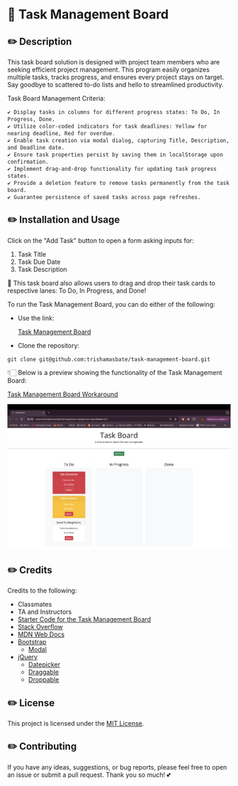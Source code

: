 # 📆 Task Management Board

## ✏️ Description

This task board solution is designed with project team members who are seeking efficient project management. This program easily organizes multiple tasks, tracks progress, and ensures every project stays on target. Say goodbye to scattered to-do lists and hello to streamlined productivity.

Task Board Management Criteria:

    ✔️ Display tasks in columns for different progress states: To Do, In Progress, Done.
    ✔️ Utilize color-coded indicators for task deadlines: Yellow for nearing deadline, Red for overdue.
    ✔️ Enable task creation via modal dialog, capturing Title, Description, and Deadline date.
    ✔️ Ensure task properties persist by saving them in localStorage upon confirmation.
    ✔️ Implement drag-and-drop functionality for updating task progress states.
    ✔️ Provide a deletion feature to remove tasks permanently from the task board.
    ✔️ Guarantee persistence of saved tasks across page refreshes.

## ✏️ Installation and Usage

Click on the "Add Task" button to open a form asking inputs for:

1. Task Title
2. Task Due Date
3. Task Description

🎉 This task board also allows users to drag and drop their task cards to respective lanes: To Do, In Progress, and Done!

To run the Task Management Board, you can do either of the following:

* Use the link:
  
  [Task Management Board](https://trishamasbate.github.io/task-management-board/)

* Clone the repository:
```
git clone git@github.com:trishamasbate/task-management-board.git
```

👇🏻 Below is a preview showing the functionality of the Task Management Board:

[Task Management Board Workaround](https://youtu.be/mJjYyUOIPGw?si=dbNAT-2gk3OOLsTf)



![Task Management Board Screenshot](./assets/images/task-board.png)


## ✏️ Credits

Credits to the following:

- Classmates
- TA and Instructors
- [Starter Code for the Task Management Board](https://github.com/coding-boot-camp/musical-happiness)
- [Stack Overflow](https://stackoverflow.com/?newreg=f63e9ea2d90e48e6b29cd0118dd59f99)
- [MDN Web Docs](https://developer.mozilla.org/en-US/)
- [Bootstrap](https://getbootstrap.com/)
    - [Modal](https://getbootstrap.com/docs/5.3/components/modal/#how-it-works)
- [jQuery](https://jqueryui.com/)
    - [Datepicker](https://jqueryui.com/datepicker/)
    - [Draggable](https://jqueryui.com/draggable/)
    - [Droppable](https://jqueryui.com/droppable/)


## ✏️ License

This project is licensed under the [MIT License](https://opensource.org/licenses/MIT).


## ✏️ Contributing

If you have any ideas, suggestions, or bug reports, please feel free to open an issue or submit a pull request. Thank you so much! 💕